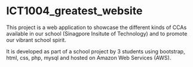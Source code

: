 # ICT1004_greatest_website

This project is a web application to showcase the different kinds of CCAs available in our school (Sinagpore Insitute of Technology) and to promote our vibrant school spirit.

It is developed as part of a school project by 3 students using bootstrap, html, css, php, mysql and hosted on Amazon Web Services (AWS).

